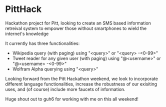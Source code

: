 PittHack
========

Hackathon project for Pitt, looking to create an SMS based information retreival system to empower those without smartphones to wield the internet's knowledge


It currently has three functionalities:
  - Wikipedia query (with paging) using "\<query\>" or "\<query\> -\<0-99\>"
  - Tweet reader for any given user (with paging) using "@\<username\>" or "@\<username\> -\<0-99\>"
  - Wolfram Alpha querying using "\<query\>"
  
  
Looking forward from the Pitt Hackathon weekend, we look to incorporate different language functionalities, increase the robustness of our exisiting uses, and (of course) include more faucets of information.



Huge shout out to guh6 for working with me on this all weekend!




